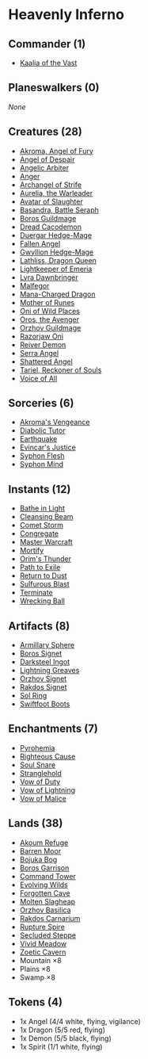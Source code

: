 # Heavenly Inferno

## Commander (1)
* [Kaalia of the Vast](https://www.cardkingdom.com/catalog/search?search=header&filter%5Bname%5D=Kaalia+of+the+Vast)

## Planeswalkers (0)
*None*

## Creatures (28)
* [Akroma, Angel of Fury](https://www.cardkingdom.com/catalog/search?search=header&filter%5Bname%5D=Akroma%2C+Angel+of+Fury)
* [Angel of Despair](https://www.cardkingdom.com/catalog/search?search=header&filter%5Bname%5D=Angel+of+Despair)
* [Angelic Arbiter](https://www.cardkingdom.com/catalog/search?search=header&filter%5Bname%5D=Angelic+Arbiter)
* [Anger](https://www.cardkingdom.com/catalog/search?search=header&filter%5Bname%5D=Anger)
* [Archangel of Strife](https://www.cardkingdom.com/catalog/search?search=header&filter%5Bname%5D=Archangel+of+Strife)
* [Aurelia, the Warleader](https://www.cardkingdom.com/catalog/search?search=header&filter%5Bname%5D=Aurelia+the+Warleader)
* [Avatar of Slaughter](https://www.cardkingdom.com/catalog/search?search=header&filter%5Bname%5D=Avatar+of+Slaughter)
* [Basandra, Battle Seraph](https://www.cardkingdom.com/catalog/search?search=header&filter%5Bname%5D=Basandra%2C+Battle+Seraph)
* [Boros Guildmage](https://www.cardkingdom.com/catalog/search?search=header&filter%5Bname%5D=Boros+Guildmage)
* [Dread Cacodemon](https://www.cardkingdom.com/catalog/search?search=header&filter%5Bname%5D=Dread+Cacodemon)
* [Duergar Hedge-Mage](https://www.cardkingdom.com/catalog/search?search=header&filter%5Bname%5D=Duergar+Hedge-Mage)
* [Fallen Angel](https://www.cardkingdom.com/catalog/search?search=header&filter%5Bname%5D=Fallen+Angel)
* [Gwyllion Hedge-Mage](https://www.cardkingdom.com/catalog/search?search=header&filter%5Bname%5D=Gwyllion+Hedge-Mage)
* [Lathliss, Dragon Queen](https://www.cardkingdom.com/catalog/search?search=header&filter%5Bname%5D=Lathliss+Dragon+Queen)
* [Lightkeeper of Emeria](https://www.cardkingdom.com/catalog/search?search=header&filter%5Bname%5D=Lightkeeper+of+Emeria)
* [Lyra Dawnbringer](https://www.cardkingdom.com/catalog/search?search=header&filter%5Bname%5D=Lyra+Dawnbringer)
* [Malfegor](https://www.cardkingdom.com/catalog/search?search=header&filter%5Bname%5D=Malfegor)
* [Mana-Charged Dragon](https://www.cardkingdom.com/catalog/search?search=header&filter%5Bname%5D=Mana-Charged+Dragon)
* [Mother of Runes](https://www.cardkingdom.com/catalog/search?search=header&filter%5Bname%5D=Mother+of+Runes)
* [Oni of Wild Places](https://www.cardkingdom.com/catalog/search?search=header&filter%5Bname%5D=Oni+of+Wild+Places)
* [Oros, the Avenger](https://www.cardkingdom.com/catalog/search?search=header&filter%5Bname%5D=Oros%2C+the+Avenger)
* [Orzhov Guildmage](https://www.cardkingdom.com/catalog/search?search=header&filter%5Bname%5D=Orzhov+Guildmage)
* [Razorjaw Oni](https://www.cardkingdom.com/catalog/search?search=header&filter%5Bname%5D=Razorjaw+Oni)
* [Reiver Demon](https://www.cardkingdom.com/catalog/search?search=header&filter%5Bname%5D=Reiver+Demon)
* [Serra Angel](https://www.cardkingdom.com/catalog/search?search=header&filter%5Bname%5D=Serra+Angel)
* [Shattered Angel](https://www.cardkingdom.com/catalog/search?search=header&filter%5Bname%5D=Shattered+Angel)
* [Tariel, Reckoner of Souls](https://www.cardkingdom.com/catalog/search?search=header&filter%5Bname%5D=Tariel%2C+Reckoner+of+Souls)
* [Voice of All](https://www.cardkingdom.com/catalog/search?search=header&filter%5Bname%5D=Voice+of+All)

## Sorceries (6)
* [Akroma's Vengeance](https://www.cardkingdom.com/catalog/search?search=header&filter%5Bname%5D=Akroma's+Vengeance)
* [Diabolic Tutor](https://www.cardkingdom.com/catalog/search?search=header&filter%5Bname%5D=Diabolic+Tutor)
* [Earthquake](https://www.cardkingdom.com/catalog/search?search=header&filter%5Bname%5D=Earthquake)
* [Evincar's Justice](https://www.cardkingdom.com/catalog/search?search=header&filter%5Bname%5D=Evincar's+Justice)
* [Syphon Flesh](https://www.cardkingdom.com/catalog/search?search=header&filter%5Bname%5D=Syphon+Flesh)
* [Syphon Mind](https://www.cardkingdom.com/catalog/search?search=header&filter%5Bname%5D=Syphon+Mind)

## Instants (12)
* [Bathe in Light](https://www.cardkingdom.com/catalog/search?search=header&filter%5Bname%5D=Bathe+in+Light)
* [Cleansing Beam](https://www.cardkingdom.com/catalog/search?search=header&filter%5Bname%5D=Cleansing+Beam)
* [Comet Storm](https://www.cardkingdom.com/catalog/search?search=header&filter%5Bname%5D=Comet+Storm)
* [Congregate](https://www.cardkingdom.com/catalog/search?search=header&filter%5Bname%5D=Congregate)
* [Master Warcraft](https://www.cardkingdom.com/catalog/search?search=header&filter%5Bname%5D=Master+Warcraft)
* [Mortify](https://www.cardkingdom.com/catalog/search?search=header&filter%5Bname%5D=Mortify)
* [Orim's Thunder](https://www.cardkingdom.com/catalog/search?search=header&filter%5Bname%5D=Orim's+Thunder)
* [Path to Exile](https://www.cardkingdom.com/catalog/search?search=header&filter%5Bname%5D=Path+to+Exile)
* [Return to Dust](https://www.cardkingdom.com/catalog/search?search=header&filter%5Bname%5D=Return+to+Dust)
* [Sulfurous Blast](https://www.cardkingdom.com/catalog/search?search=header&filter%5Bname%5D=Sulfurous+Blast)
* [Terminate](https://www.cardkingdom.com/catalog/search?search=header&filter%5Bname%5D=Terminate)
* [Wrecking Ball](https://www.cardkingdom.com/catalog/search?search=header&filter%5Bname%5D=Wrecking+Ball)

## Artifacts (8)
* [Armillary Sphere](https://www.cardkingdom.com/catalog/search?search=header&filter%5Bname%5D=Armillary+Sphere)
* [Boros Signet](https://www.cardkingdom.com/catalog/search?search=header&filter%5Bname%5D=Boros+Signet)
* [Darksteel Ingot](https://www.cardkingdom.com/catalog/search?search=header&filter%5Bname%5D=Darksteel+Ingot)
* [Lightning Greaves](https://www.cardkingdom.com/catalog/search?search=header&filter%5Bname%5D=Lightning+Greaves)
* [Orzhov Signet](https://www.cardkingdom.com/catalog/search?search=header&filter%5Bname%5D=Orzhov+Signet)
* [Rakdos Signet](https://www.cardkingdom.com/catalog/search?search=header&filter%5Bname%5D=Rakdos+Signet)
* [Sol Ring](https://www.cardkingdom.com/catalog/search?search=header&filter%5Bname%5D=Sol+Ring)
* [Swiftfoot Boots](https://www.cardkingdom.com/catalog/search?search=header&filter%5Bname%5D=Swiftfoot+Boots)

## Enchantments (7)
* [Pyrohemia](https://www.cardkingdom.com/catalog/search?search=header&filter%5Bname%5D=Pyrohemia)
* [Righteous Cause](https://www.cardkingdom.com/catalog/search?search=header&filter%5Bname%5D=Righteous+Cause)
* [Soul Snare](https://www.cardkingdom.com/catalog/search?search=header&filter%5Bname%5D=Soul+Snare)
* [Stranglehold](https://www.cardkingdom.com/catalog/search?search=header&filter%5Bname%5D=Stranglehold)
* [Vow of Duty](https://www.cardkingdom.com/catalog/search?search=header&filter%5Bname%5D=Vow+of+Duty)
* [Vow of Lightning](https://www.cardkingdom.com/catalog/search?search=header&filter%5Bname%5D=Vow+of+Lightning)
* [Vow of Malice](https://www.cardkingdom.com/catalog/search?search=header&filter%5Bname%5D=Vow+of+Malice)

## Lands (38)
* [Akoum Refuge](https://www.cardkingdom.com/catalog/search?search=header&filter%5Bname%5D=Akoum+Refuge)  
* [Barren Moor](https://www.cardkingdom.com/catalog/search?search=header&filter%5Bname%5D=Barren+Moor)  
* [Bojuka Bog](https://www.cardkingdom.com/catalog/search?search=header&filter%5Bname%5D=Bojuka+Bog)  
* [Boros Garrison](https://www.cardkingdom.com/catalog/search?search=header&filter%5Bname%5D=Boros+Garrison)  
* [Command Tower](https://www.cardkingdom.com/catalog/search?search=header&filter%5Bname%5D=Command+Tower)  
* [Evolving Wilds](https://www.cardkingdom.com/catalog/search?search=header&filter%5Bname%5D=Evolving+Wilds)  
* [Forgotten Cave](https://www.cardkingdom.com/catalog/search?search=header&filter%5Bname%5D=Forgotten+Cave)  
* [Molten Slagheap](https://www.cardkingdom.com/catalog/search?search=header&filter%5Bname%5D=Molten+Slagheap)  
* [Orzhov Basilica](https://www.cardkingdom.com/catalog/search?search=header&filter%5Bname%5D=Orzhov+Basilica)  
* [Rakdos Carnarium](https://www.cardkingdom.com/catalog/search?search=header&filter%5Bname%5D=Rakdos+Carnarium)  
* [Rupture Spire](https://www.cardkingdom.com/catalog/search?search=header&filter%5Bname%5D=Rupture+Spire)  
* [Secluded Steppe](https://www.cardkingdom.com/catalog/search?search=header&filter%5Bname%5D=Secluded+Steppe)  
* [Vivid Meadow](https://www.cardkingdom.com/catalog/search?search=header&filter%5Bname%5D=Vivid+Meadow)  
* [Zoetic Cavern](https://www.cardkingdom.com/catalog/search?search=header&filter%5Bname%5D=Zoetic+Cavern)
* Mountain ×8
* Plains ×8
* Swamp ×8 

## Tokens (4)
* 1x Angel (4/4 white, flying, vigilance)  
* 1x Dragon (5/5 red, flying)  
* 1x Demon (5/5 black, flying)  
* 1x Spirit (1/1 white, flying) 
